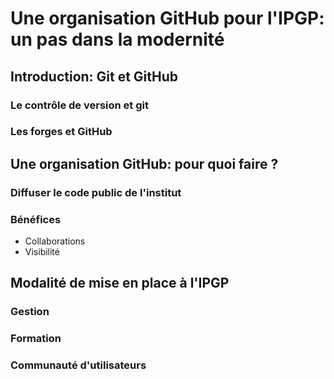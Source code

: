 Une organisation GitHub pour l'IPGP: un pas dans la modernité
=============================================================

## Introduction: Git et GitHub
### Le contrôle de version et git
### Les forges et GitHub

## Une organisation GitHub: pour quoi faire ?
### Diffuser le code public de l'institut
### Bénéfices
  - Collaborations
  - Visibilité

## Modalité de mise en place à l'IPGP
### Gestion
### Formation
### Communauté d'utilisateurs


